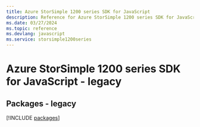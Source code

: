 ```yaml
---
title: Azure StorSimple 1200 series SDK for JavaScript
description: Reference for Azure StorSimple 1200 series SDK for JavaScript
ms.date: 03/27/2024
ms.topic: reference
ms.devlang: javascript
ms.service: storsimple1200series
---
```

# Azure StorSimple 1200 series SDK for JavaScript - legacy
## Packages - legacy
[!INCLUDE [packages](storsimple-1200-series-index.md)]